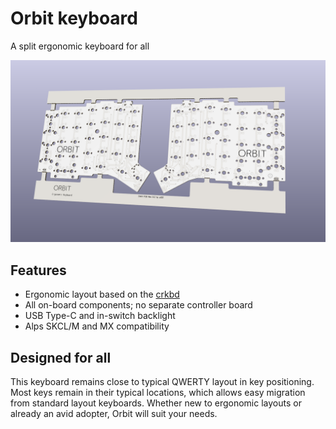 # Orbit keyboard
A split ergonomic keyboard for all

![Render Image](https://raw.githubusercontent.com/ai03-2725/Orbit/master/Images/Render.png)

## Features
- Ergonomic layout based on the [crkbd](https://github.com/foostan/crkbd)
- All on-board components; no separate controller board
- USB Type-C and in-switch backlight
- Alps SKCL/M and MX compatibility

## Designed for all
This keyboard remains close to typical QWERTY layout in key positioning.
Most keys remain in their typical locations, which allows easy migration from standard layout keyboards.
Whether new to ergonomic layouts or already an avid adopter, Orbit will suit your needs.